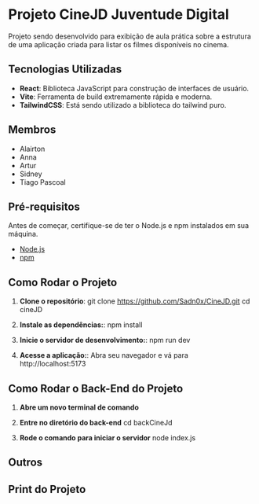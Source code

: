 # Projeto CineJD Juventude Digital

Projeto sendo desenvolvido para exibição de aula prática sobre a estrutura de uma aplicação criada para listar os filmes disponíveis no cinema.

## Tecnologias Utilizadas

- **React**: Biblioteca JavaScript para construção de interfaces de usuário.
- **Vite**: Ferramenta de build extremamente rápida e moderna.
- **TailwindCSS**: Está sendo utilizado a biblioteca do tailwind puro.

## Membros 

 - Alairton
 - Anna
 - Artur
 - Sidney
 - Tiago Pascoal

## Pré-requisitos

Antes de começar, certifique-se de ter o Node.js e npm instalados em sua máquina.

- [Node.js](https://nodejs.org/)
- [npm](https://www.npmjs.com/)

## Como Rodar o Projeto

1. **Clone o repositório**:
   git clone https://github.com/Sadn0x/CineJD.git
   cd cineJD

2. **Instale as dependências:**:
   npm install
  
3. **Inicie o servidor de desenvolvimento:**:
   npm run dev

4. **Acesse a aplicação:**:
   Abra seu navegador e vá para http://localhost:5173


## Como Rodar o Back-End do Projeto

1. **Abre um novo terminal de comando**

2. **Entre no diretório do back-end**
   cd backCineJd

3. **Rode o comando para iniciar o servidor**
   node index.js

## Outros

## Print do Projeto

